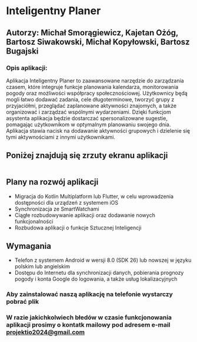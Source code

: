# Inteligentny Planer
## Autorzy: Michał Smorągiewicz, Kajetan Ożóg, Bartosz Siwakowski, Michał Kopyłowski, Bartosz Bugajski   

### Opis aplikacji:
Aplikacja Inteligentny Planer to zaawansowane narzędzie do zarządzania czasem, które integruje funkcje planowania kalendarza, monitorowania pogody oraz możliwości współpracy społecznościowej. Użytkownicy będą mogli łatwo dodawać zadania, cele długoterminowe, tworzyć grupy z przyjaciółmi, przeglądać zaplanowane aktywności znajomych, a także organizować i zarządzać wspólnymi wydarzeniami. Dzięki funkcjom asystenta aplikacja będzie dostarczać spersonalizowane sugestie, pomagając użytkownikom w optymalnym planowaniu swojego dnia. Aplikacja stawia nacisk na dodawanie aktywności grupowych i dzielenie się tymi aktywnościami z innymi użytkownikami. 

## Poniżej znajdują się zrzuty ekranu aplikacji


<img src=""/>



## Plany na rozwój aplikacji
- Migracja do Kotlin Multiplatform lub Flutter, w celu wprowadzenia dostępności dla urządzeń z systemem iOS
- Synchronizacja ze SmartWatchami
- Ciągłe rozbudowywanie aplikacji oraz dodawanie nowych funkcjonalności
- Rozbudowa aplikacji o funkcje  Sztucznej Inteligencji 

## Wymagania 
- Telefon z systemem Android w wersji 8.0 (SDK 26) lub nowszej w języku polskim lub angielskim
- Dostępu do Internetu dla synchronizacji danych, pobierania prognozy pogody i konta Google do logowania, a także usług lokalizacyjnych

### Aby zainstalować naszą aplikację na telefonie wystarczy pobrać plik  

### W razie jakichkolwiech błedów w czasie funkcjonowania aplikacji prosimy o kontatk mailowy pod adresem e-mail projektio2024@gmail.com


